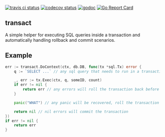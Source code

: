 [![travis ci status](https://travis-ci.com/kpurdon/transact.svg?branch=master)](https://travis-ci.com/kpurdon/transact)
[![codecov status](https://codecov.io/gh/kpurdon/transact/branch/master/graph/badge.svg)](https://codecov.io/gh/kpurdon/transact)
[![godoc](https://godoc.org/github.com/kpurdon/transact?status.svg)](http://godoc.org/github.com/kpurdon/transact)
[![Go Report Card](https://goreportcard.com/badge/github.com/kpurdon/transact)](https://goreportcard.com/report/github.com/kpurdon/transact)

transact
-----

A simple helper for executing SQL queries inside a transaction and automatically handling rollback and commit scenarios.

## Example

``` go
err := transact.DoContext(ctx, db.DB, func(tx *sql.Tx) error {
    q := `SELECT ...` // any sql query that needs to run in a transaction

    _, err := tx.Exec(ctx, q, someID, count)
    if err != nil {
        return err // any errors will roll the transaction back before returning
    }

    panic("WHAT") // any panic will be recovered, roll the transaction back, and re-panic

    return nil // nil errors will commit the transaction
})
if err != nil {
    return err
}
```
